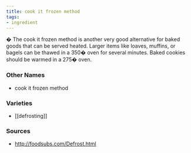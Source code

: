 ```yaml
---
title: cook it frozen method
tags:
- ingredient
---
```

� The cook it frozen method is another very good alternative for baked goods that can be served heated. Larger items like loaves, muffins, or bagels can be thawed in a 350� oven for several minutes. Baked cookies should be warmed in a 275� oven.

### Other Names

* cook it frozen method

### Varieties

* [[defrosting]]

### Sources
* http://foodsubs.com/Defrost.html
